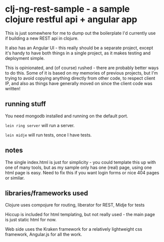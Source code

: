 # clj-ng-rest-sample - a sample clojure restful api + angular app

This is just somewhere for me to dump out the boilerplate I'd currently use if building a new REST api in clojure.

It also has an Angular UI - this really should be a separate project, except it's handy to have both things in a
single project, as it makes testing and deployment simple.

This is opinionated, and (of course) rushed - there are probably better ways to do this.  Some of it is based on
my memories of previous projects, but I'm trying to avoid copying anything directly from other code, to respect
client IP, and also as things have generally moved on since the client code was written!

## running stuff
You need mongodb installed and running on the default port.

`lein ring server` will run a server.

`lein midje` will run tests, once I have tests.

## notes

The single index.html is just for simplicity - you could template this up with one of many tools, but as my
sample only has one (real) page, using one html page is easy.  Need to fix this if you want login forms or
nice 404 pages or similar.

## libraries/frameworks used

Clojure uses compojure for routing, liberator for REST, Midje for tests

Hiccup is included for html templating, but not really used - the main page is just static html for now.

Web side uses the Kraken framework for a relatively lightweight css framework, Angular.js for all the work.




